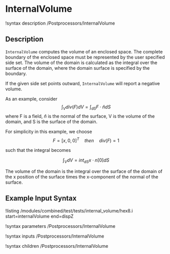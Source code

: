 # InternalVolume

!syntax description /Postprocessors/InternalVolume

## Description

`InternalVolume` computes the volume of an enclosed space. The complete boundary
 of the enclosed space must be represented by the user specified side set. The
 volume of the domain is calculated as the integral over the surface of the
 domain, where the domain surface is specified by the boundary.

If the given side set points outward, `InternalVolume` will report a negative
volume.

As an example, consider
$$
\int_V div(F) dV = \int_{dS} F \cdot \hat{n} dS
$$
where F is a field, $\hat{n}$ is the normal of the surface, V is the volume of
 the domain, and S is the surface of the domain.

For simplicity in this example, we choose
$$
F = \left[ x, 0, 0 \right]^T \quad then \quad div(F) = 1
$$

such that the integral becomes

$$
\int_V dV = int_{dS} x \cdot n[0] dS
$$

The volume of the domain is the integral over the surface of the domain of the x
 position of the surface times the x-component of the normal of the surface.


## Example Input Syntax

!listing /modules/combined/test/tests/internal_volume/hex8.i start=internalVolume end=dispZ

!syntax parameters /Postprocessors/InternalVolume

!syntax inputs /Postprocessors/InternalVolume

!syntax children /Postprocessors/InternalVolume
